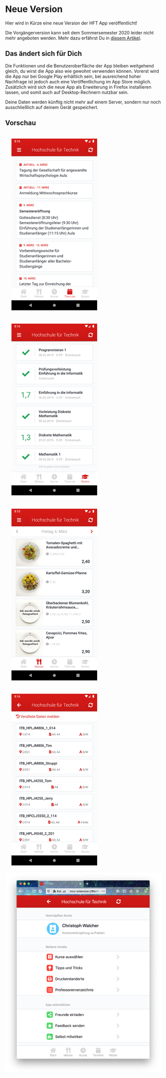 # Neue Version

Hier wird in Kürze eine neue Version der HFT App veröffentlicht!

Die Vorgängerversion kann seit dem Sommersemester 2020 leider nicht mehr angeboten werden. Mehr dazu erfährst Du in [diesem Artikel](https://luniversity.de/help/general/hft-app#end).

## Das ändert sich für Dich

Die Funktionen und die Benutzeroberfläche der App bleiben weitgehend gleich, du wirst die App also wie gewohnt verwenden können. Vorerst wird die App nur bei Google Play erhältlich sein, bei ausreichend hoher Nachfrage ist jedoch auch eine Veröffentlichung im App Store möglich. Zusätzlich wird sich die neue App als Erweiterung in Firefox installieren lassen, und somit auch auf Desktop-Rechnern nutzbar sein.

Deine Daten werden künftig nicht mehr auf einem Server, sondern nur noch ausschließlich auf deinem Gerät gespeichert.

## Vorschau

<p float="left">
<img src="https://raw.githubusercontent.com/hft-app/native/master/screenshot/events.png" width="275" alt="events" style="margin: 20px">
<img src="https://raw.githubusercontent.com/hft-app/native/master/screenshot/grades.png" width="275" alt="grades" style="margin: 20px">
<img src="https://raw.githubusercontent.com/hft-app/native/master/screenshot/meals.png" width="275" alt="meals" style="margin: 20px" >
<img src="https://raw.githubusercontent.com/hft-app/native/master/screenshot/printers.png" width="275" alt="printers" style="margin: 20px">
<img src="https://raw.githubusercontent.com/hft-app/native/master/screenshot/menu.png" width="500" alt="menu">
</p>
